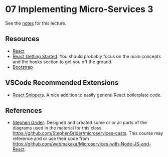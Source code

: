 # 07 Implementing Micro-Services 3

See the [notes](code/snapbook/03-event-bus.md) for this lecture.

## Resources

- [React](https://reactjs.org)
- [React Getting
  Started](https://reactjs.org/docs/getting-started.html). You should
  probably focus on the main concepts and the hooks section to get you
  off the ground.
- [Bootstrap](https://getbootstrap.com)

## VSCode Recommended Extensions

- [React Snippets](https://marketplace.visualstudio.com/items?itemName=burkeholland.simple-react-snippets). A nice addition to easily general React boilerplate code.

## References

- [Stephen Grider](https://www.linkedin.com/in/stephengrider/):
  Designed and created some or or all parts of the diagrams used in
  the material for this
  class. https://github.com/StephenGrider/microservices-casts. This
  course may reference and or use their code from
  https://github.com/webmakaka/Microservices-with-Node-JS-and-React.

